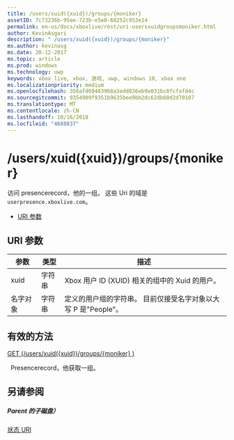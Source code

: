 ```yaml
---
title: /users/xuid({xuid})/groups/{moniker}
assetID: 7c73236b-95ee-723b-e5e0-68252c953e14
permalink: en-us/docs/xboxlive/rest/uri-usersxuidgroupsmoniker.html
author: KevinAsgari
description: " /users/xuid({xuid})/groups/{moniker}"
ms.author: kevinasg
ms.date: 20-12-2017
ms.topic: article
ms.prod: windows
ms.technology: uwp
keywords: xbox live, xbox, 游戏, uwp, windows 10, xbox one
ms.localizationpriority: medium
ms.openlocfilehash: 356afd69483968a3edd836eb9e031bc8fcfafd4c
ms.sourcegitcommit: 9354909f9351b9635bee9bb2dc62db60d2d70107
ms.translationtype: MT
ms.contentlocale: zh-CN
ms.lasthandoff: 10/16/2018
ms.locfileid: "4688837"
---
```

# <a name="usersxuidxuidgroupsmoniker"></a>/users/xuid({xuid})/groups/{moniker}
访问 presencerecord，他的一组。 这些 Uri 的域是`userpresence.xboxlive.com`。
 
  * [URI 参数](#ID4EV)
 
<a id="ID4EV"></a>

 
## <a name="uri-parameters"></a>URI 参数
 
| 参数| 类型| 描述| 
| --- | --- | --- | 
| xuid| 字符串| Xbox 用户 ID (XUID) 相关的组中的 Xuid 的用户。| 
| 名字对象| 字符串| 定义的用户组的字符串。 目前仅接受名字对象以大写 P 是"People"。| 
  
<a id="ID4E4B"></a>

 
## <a name="valid-methods"></a>有效的方法

[GET (/users/xuid({xuid})/groups/{moniker} )](uri-usersxuidgroupsmonikerget.md)

&nbsp;&nbsp;Presencerecord，他获取一组。
 
<a id="ID4EHC"></a>

 
## <a name="see-also"></a>另请参阅
 
<a id="ID4EJC"></a>

 
##### <a name="parent"></a>Parent 的子磁盘） 

[状态 URI](atoc-reference-presence.md)

   